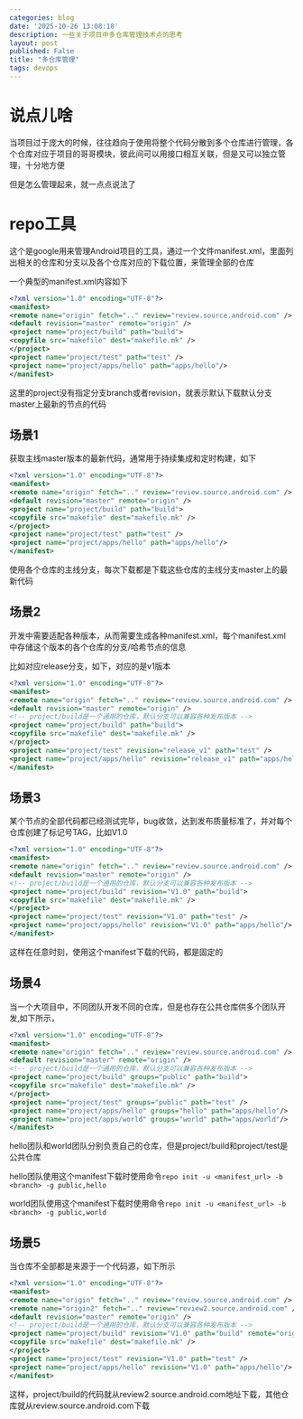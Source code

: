 ```yaml
---
categories: blog
date: '2025-10-26 13:08:18'
description: 一些关于项目中多仓库管理技术点的思考
layout: post
published: False
title: "多仓库管理"
tags: devops
---
```



# 说点儿啥

当项目过于庞大的时候，往往趋向于使用将整个代码分散到多个仓库进行管理，各个仓库对应于项目的哥哥模块，彼此间可以用接口相互关联，但是又可以独立管理，十分地方便

但是怎么管理起来，就一点点说法了

# repo工具

这个是google用来管理Android项目的工具，通过一个文件manifest.xml，里面列出相关的仓库和分支以及各个仓库对应的下载位置，来管理全部的仓库

一个典型的manifest.xml内容如下

```xml
<?xml version="1.0" encoding="UTF-8"?>
<manifest>
<remote name="origin" fetch=".." review="review.source.android.com" />
<default revision="master" remote="origin" />
<project name="project/build" path="build">
<copyfile src="makefile" dest="makefile.mk" />
</project>
<project name="project/test" path="test" />
<project name="project/apps/hello" path="apps/hello"/>
</manifest>
```

这里的project没有指定分支branch或者revision，就表示默认下载默认分支master上最新的节点的代码

## 场景1

获取主线master版本的最新代码，通常用于持续集成和定时构建，如下

```xml
<?xml version="1.0" encoding="UTF-8"?>
<manifest>
<remote name="origin" fetch=".." review="review.source.android.com" />
<default revision="master" remote="origin" />
<project name="project/build" path="build">
<copyfile src="makefile" dest="makefile.mk" />
</project>
<project name="project/test" path="test" />
<project name="project/apps/hello" path="apps/hello"/>
</manifest>
```

使用各个仓库的主线分支，每次下载都是下载这些仓库的主线分支master上的最新代码

## 场景2

开发中需要适配各种版本，从而需要生成各种manifest.xml，每个manifest.xml中存储这个版本的各个仓库的分支/哈希节点的信息

比如对应release分支，如下，对应的是v1版本

```xml
<?xml version="1.0" encoding="UTF-8"?>
<manifest>
<remote name="origin" fetch=".." review="review.source.android.com" />
<default revision="master" remote="origin" />
<!-- project/build是一个通用的仓库，默认分支可以兼容各种发布版本 -->
<project name="project/build" path="build">
<copyfile src="makefile" dest="makefile.mk" />
</project>
<project name="project/test" revision="release_v1" path="test" />
<project name="project/apps/hello" revision="release_v1" path="apps/hello"/>
</manifest>
```

## 场景3

某个节点的全部代码都已经测试完毕，bug收敛，达到发布质量标准了，并对每个仓库创建了标记号TAG，比如V1.0

```xml
<?xml version="1.0" encoding="UTF-8"?>
<manifest>
<remote name="origin" fetch=".." review="review.source.android.com" />
<default revision="master" remote="origin" />
<!-- project/build是一个通用的仓库，默认分支可以兼容各种发布版本 -->
<project name="project/build" revision="V1.0" path="build">
<copyfile src="makefile" dest="makefile.mk" />
</project>
<project name="project/test" revision="V1.0" path="test" />
<project name="project/apps/hello" revision="V1.0" path="apps/hello"/>
</manifest>
```

这样在任意时刻，使用这个manifest下载的代码，都是固定的

## 场景4

当一个大项目中，不同团队开发不同的仓库，但是也存在公共仓库供多个团队开发,如下所示，


```xml
<?xml version="1.0" encoding="UTF-8"?>
<manifest>
<remote name="origin" fetch=".." review="review.source.android.com" />
<default revision="master" remote="origin" />
<!-- project/build是一个通用的仓库，默认分支可以兼容各种发布版本 -->
<project name="project/build" groups="public" path="build">
<copyfile src="makefile" dest="makefile.mk" />
</project>
<project name="project/test" groups="public" path="test" />
<project name="project/apps/hello" groups="hello" path="apps/hello"/>
<project name="project/apps/world" groups="world" path="apps/world"/>
</manifest>
```

hello团队和world团队分别负责自己的仓库，但是project/build和project/test是公共仓库

hello团队使用这个manifest下载时使用命令`repo init -u <manifest_url> -b <branch> -g public,hello`

world团队使用这个manifest下载时使用命令`repo init -u <manifest_url> -b <branch> -g public,world`

## 场景5

当仓库不全部都是来源于一个代码源，如下所示

```xml
<?xml version="1.0" encoding="UTF-8"?>
<manifest>
<remote name="origin" fetch=".." review="review.source.android.com" />
<remote name="origin2" fetch=".." review="review2.source.android.com" />
<default revision="master" remote="origin" />
<!-- project/build是一个通用的仓库，默认分支可以兼容各种发布版本 -->
<project name="project/build" revision="V1.0" path="build" remote="origin2">
<copyfile src="makefile" dest="makefile.mk" />
</project>
<project name="project/test" revision="V1.0" path="test" />
<project name="project/apps/hello" revision="V1.0" path="apps/hello"/>
</manifest>
```

这样，project/build的代码就从review2.source.android.com地址下载，其他仓库就从review.source.android.com下载
